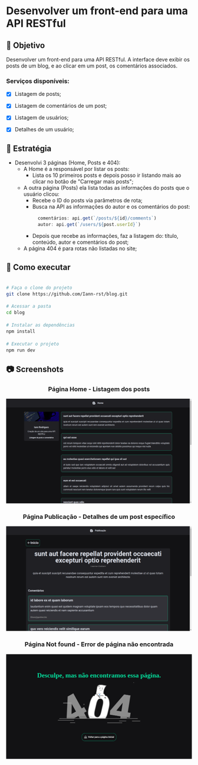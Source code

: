 # Desenvolver um front-end para uma API RESTful

## :dart: Objetivo

Desenvolver um front-end para uma API RESTful. A interface deve exibir os posts de um blog, e ao clicar em um post, os comentários associados.

### Serviços disponíveis:
- [x] Listagem de posts;
- [x] Listagem de comentários de um post;
- [x] Listagem de usuários;
- [x] Detalhes de um usuário;


## :book: Estratégia

- Desenvolvi 3 páginas (Home, Posts e 404):
  - A Home é a responsável por listar os posts:
    - Lista os 10 primeiros posts e depois posso ir listando mais ao clicar no botão de "Carregar mais posts";
  - A outra página (Posts) ela lista todas as informações do posts que o usuário clicou:
    - Recebe o ID do posts via parâmetros de rota;
    - Busca na API as informações do autor e os comentários do post:
      ```js 
        comentários: api.get(`/posts/${id}/comments`)
        autor: api.get(`/users/${post.userId}`)
      ```
    - Depois que recebe as informações, faz a listagem do: título, conteúdo, autor e comentários do post;
  - A página 404 é para rotas não listadas no site;

## :rocket: Como executar
```bash

# Faça o clone do projeto
git clone https://github.com/Iann-rst/blog.git

# Acessar a pasta
cd blog

# Instalar as dependências
npm install

# Executar o projeto
npm run dev

```

## :camera: Screenshots

<div align="center">
  <h3 align="center">Página Home - Listagem dos posts</h3>
  <img src=".github/assets/blog-home.png" >
</div>

<div align="center">
  <h3 align="center">Página Publicação - Detalhes de um post específico</h3>
  <img src=".github/assets/blog-publicacao.png" >
</div>

<div align="center">
  <h3 align="center">Página Not found - Error de página não encontrada</h3>
  <img src=".github/assets/blog-404.png" >
</div>


